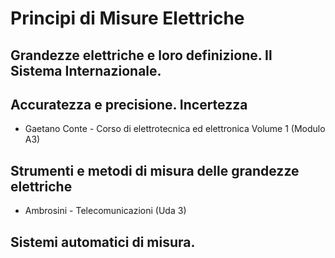 # Principi di Misure Elettriche

## Grandezze elettriche e loro definizione. Il Sistema Internazionale.

## Accuratezza e precisione. Incertezza

* Gaetano Conte - Corso di elettrotecnica ed elettronica Volume 1 (Modulo A3)

## Strumenti e metodi di misura delle grandezze elettriche

* Ambrosini - Telecomunicazioni (Uda 3)

## Sistemi automatici di misura.
